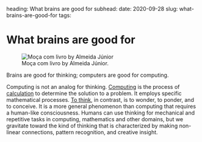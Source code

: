 heading: What brains are good for
subhead:
date: 2020-09-28
slug: what-brains-are-good-for
tags:

# What brains are good for

<figure>
  <img src="https://upload.wikimedia.org/wikipedia/commons/3/39/Almeida_J%C3%BAnior_-_Mo%C3%A7a_com_Livro.jpg" alt="Moça com livro by Almeida Júnior">
  <figcaption>Moça com livro by Almeida Júnior.</figcaption>
</figure>

Brains are good for thinking; computers are good for computing.

Computing is not an analog for thinking. [Computing](https://en.wiktionary.org/wiki/computing#English) is the process of [calculation](https://en.wiktionary.org/wiki/calculate#English) to determine the solution to a problem. It employs specific mathematical processes. [To think](https://en.wiktionary.org/wiki/think#English), in contrast, is to wonder, to ponder, and to conceive. It is a more general phenomenon than computing that requires a human-like consciousness. Humans can use thinking for mechanical and repetitive tasks in computing, mathematics and other domains, but we gravitate toward the kind of thinking that is characterized by making non-linear connections, pattern recognition, and creative insight.
